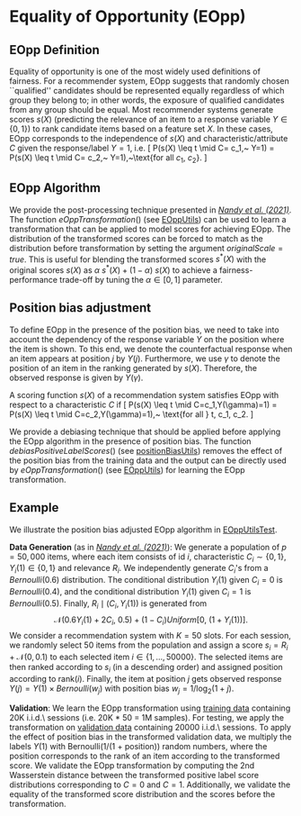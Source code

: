 # Equality of Opportunity (EOpp)

## EOpp Definition
Equality of opportunity is one of the most widely used definitions of fairness. For a recommender system, EOpp suggests that randomly chosen ``qualified'' candidates should be represented equally regardless of which group they belong to; in other words, the exposure of qualified candidates from any group should be equal. Most recommender systems generate scores $s(X)$ (predicting the relevance of an item to a response variable $Y \in \{0, 1\}$) to rank candidate items based on a feature set $X$. In these cases, EOpp corresponds to the independence of $s(X)$ and characteristic/attribute $C$ given the response/label $Y=1$, i.e.
\[
P(s(X) \leq t \mid C= c_1,~ Y=1) = P(s(X) \leq t \mid C= c_2,~ Y=1),~\text{for all $c_1$, $c_2$}.
\]


## EOpp Algorithm
We provide the post-processing technique presented in *[Nandy et al. (2021)](https://arxiv.org/abs/2006.11350)*. The function $eOppTransformation()$ (see [EOppUtils](lift/src/main/scala/com/linkedin/lift/mitigation/EOppUtils.scala)) can be used to learn a transformation that can be applied to model scores for achieving EOpp. The distribution of the transformed scores can be forced to match as the distribution before transformation by setting the argument $originalScale = true$. This is useful for blending the transformed scores $s^*(X)$ with the original scores $s(X)$ as $\alpha ~s^*(X) + (1-\alpha) ~s(X)$ to achieve a fairness-performance trade-off by tuning the $\alpha \in [0, 1]$ parameter.

## Position bias adjustment
To define EOpp in the presence of the position bias, we need to take into account the dependency of the response variable $Y$ on the position where the item is shown. To this end, we denote the counterfactual response when an item appears at position $j$ by $Y(j)$. Furthermore, we use $\gamma$ to denote the position of an item in the ranking generated by $s(X)$. Therefore, the observed response is given by $Y(\gamma)$.

A scoring function $s(X)$ of a recommendation system satisfies EOpp with respect to a characteristic $C$ if
\[
P(s(X) \leq t \mid C=c_1,Y(\gamma)=1) = P(s(X) \leq t \mid C=c_2,Y(\gamma)=1),~ \text{for all } t, c_1, c_2.
\]

We provide a debiasing technique that should be applied before applying the EOpp algorithm in the presence of position bias. The function $debiasPositiveLabelScores()$ (see [positionBiasUtils](lift/src/main/scala/com/linkedin/lift/lib/positionBiasUtils.scala)) removes the effect of the position bias from the training data and the output can be directly used by $eOppTransformation()$ (see [EOppUtils](lift/src/main/scala/com/linkedin/lift/mitigation/EOppUtils.scala)) for learning the EOpp transformation.

## Example
We illustrate the position bias adjusted EOpp algorithm in [EOppUtilsTest](lift/src/Test/scala/com/linkedin/lift/mitigation/EOppUtilsTest.scala). 

<strong>Data Generation</strong> (as in *[Nandy et al. (2021)](https://arxiv.org/abs/2006.11350)*): We generate a population of $p = 50,000$ items, where each item consists of id $i$, characteristic $C_i \sim \{0, 1\}$, $Y_i(1) \in \{0, 1\}$ and relevance $R_i$. We independently generate $C_i$'s from a $Bernoulli(0.6)$ distribution. The conditional distribution $Y_i(1)$ given $C_i = 0$ is $Bernoulli(0.4)$, and the conditional distribution $Y_i(1)$ given $C_i = 1$ is $Bernoulli(0.5)$. Finally, $R_i \mid (C_i, Y_i(1))$ is generated from
$$\mathcal{N}(0.6Y_i(1) + 2C_i,~ 0.5) + (1 - C_i) Uniform[0,~ (1 + Y_i(1))].$$
We consider a recommendation system with $K = 50$ slots. For each session, we randomly select $50$ items from the population and assign a score $s_i = R_i + \mathcal{N}(0, 0.1)$ to each selected item $i \in \{1,\ldots, 50000\}$. The selected items are then ranked according to $s_i$ (in a descending order) and assigned position according to $\textrm{rank}(i)$. Finally, the item at position $j$ gets observed response $Y(j) = Y(1) \times Bernoulli(w_j)$ with position bias $w_j = 1 / \log_2(1+j)$. 

<strong>Validation</strong>: We learn the EOpp transformation using [training data](lift/src/Test/Data/TrainingData.csv) containing 20K i.i.d.\ sessions (i.e. 20K * 50 = 1M samples). For testing, we apply the transformation on [validation data](lift/src/Test/Data/TrainingData.csv) containing 20000 i.i.d.\ sessions. To apply the effect of position bias in the transformed validation data, we multiply the labels $Y(1)$ with Bernoulli(1/(1 + position)) random numbers, where the position corresponds to the rank of an item according to the transformed score. We validate the EOpp transformation by computing the 2nd Wasserstein distance between the transformed positive label score distributions corresponding to $C=0$ and $C=1$. Additionally, we validate the equality of the transformed score distribution and the scores before the transformation.


